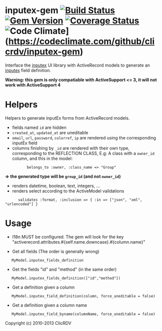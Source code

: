inputex-gem [![Build Status](https://travis-ci.org/clicrdv/inputex-gem.png)](https://travis-ci.org/clicrdv/inputex-gem) [![Gem Version](https://badge.fury.io/rb/inputex.png)](http://badge.fury.io/rb/inputex) [![Coverage Status](https://coveralls.io/repos/clicrdv/inputex-gem/badge.png)](https://coveralls.io/r/clicrdv/inputex-gem) ![Code Climate](https://codeclimate.com/github/clicrdv/inputex-gem.png)](https://codeclimate.com/github/clicrdv/inputex-gem)
=========== 

Interface the [inputex](https://github.com/neyric/inputex) UI library with ActiveRecord models to generate an [inputex](https://github.com/neyric/inputex) field definition.

__Warning: this gem is only compatiable with ActiveSupport <= 3, it will not work with ActiveSupport 4__


Helpers
=======

Helpers to generate inputEx forms from ActiveRecord models.


  * fields named ```id``` are hidden
  * ```created_at```, ```updated_at``` are uneditable
  * ```email```, ```url```, ```password```, ```colorref```, ```ip``` are rendered using the corresponding inputEx field
  * columns finishing by ```_id``` are rendered with their own type, corresponding to the REFLECTION CLASS, E.g: A class with a ```owner_id``` column, and this in the model:
```
          belongs_to :owner, :class_name => "Group"
```
__=> the generated type will be ```group_id``` (and not ```owner_id```)__

  * renders datetime, boolean, text, integers, ...
  * renders select according to the ActiveModel validations
```
      validates :format, :inclusion => { :in => ["json", "xml", "urlencoded"] }
```

Usage
=====

 * I18n MUST be configured.
   The gem will look for the key "activerecord.attributes.#{self.name.downcase}.#{column.name}"

 * Get all fields (The order is generally wrong)
```
   MyModel.inputex_fields_definition
```

 * Get the fields "id" and "method" (in the same order)
```
   MyModel.inputex_fields_definition(["id","method"])
```

 * Get a definition given a column
```
   MyModel.inputex_field_definition(column, force_uneditable = false)
```

 * Get a definition given a column name
```
   MyModel.inputex_field_byname(columnName, force_uneditable = false)
```

Copyright (c) 2010-2013 ClicRDV

